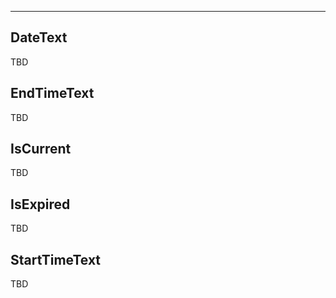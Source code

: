 ___

## DateText

TBD

## EndTimeText

TBD

## IsCurrent

TBD

## IsExpired

TBD

## StartTimeText

TBD